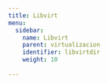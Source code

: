 ```yaml
---
title: Libvirt
menu:
  sidebar:
    name: Libvirt
    parent: virtualizacion
    identifier: libvirtdir
    weight: 10
    
---
```

